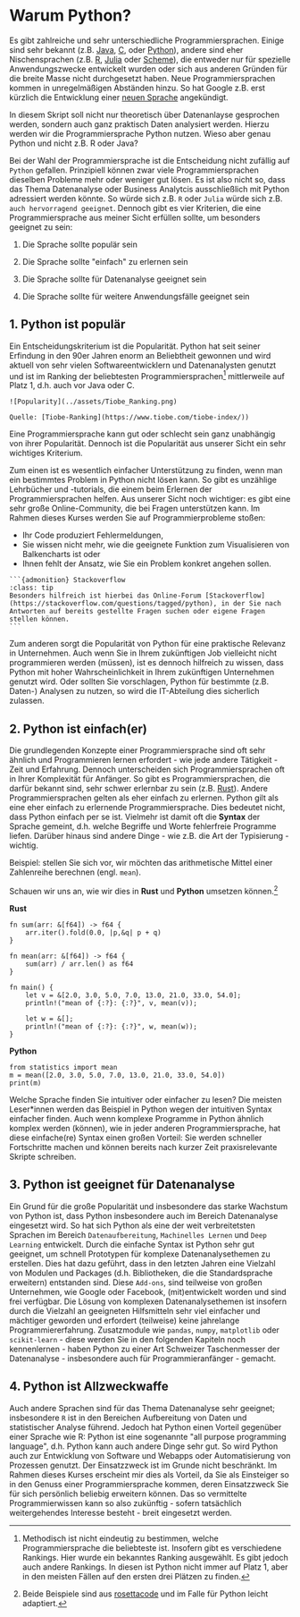 # Warum Python?

Es gibt zahlreiche und sehr unterschiedliche Programmiersprachen. Einige sind sehr bekannt (z.B. [Java](https://de.wikipedia.org/wiki/Java-Technologie#Programmiersprache_Java), [C](https://de.wikipedia.org/wiki/C_(Programmiersprache)), oder [Python](https://de.wikipedia.org/wiki/Python_(Programmiersprache))), andere sind eher Nischensprachen (z.B. [R](https://de.wikipedia.org/wiki/R_(Programmiersprache)), [Julia](https://de.wikipedia.org/wiki/Julia_(Programmiersprache)) oder [Scheme](https://de.wikipedia.org/wiki/Scheme)), die entweder nur für spezielle Anwendungszwecke entwickelt wurden oder sich aus anderen Gründen für die breite Masse nicht durchgesetzt haben. Neue Programmiersprachen kommen in unregelmäßigen Abständen hinzu. So hat Google z.B. erst kürzlich die Entwicklung einer [neuen Sprache](https://thenewstack.io/google-launches-carbon-an-experimental-replacement-for-c/) angekündigt.

In diesem Skript soll nicht nur theoretisch über Datenanlayse gesprochen werden, sondern auch ganz praktisch Daten analysiert werden. Hierzu werden wir die Programmiersprache Python nutzen. Wieso aber genau Python und nicht z.B. R oder Java?

Bei der Wahl der Programmiersprache ist die Entscheidung nicht zufällig auf `Python` gefallen. Prinzipiell können zwar viele Programmiersprachen dieselben Probleme mehr oder weniger gut lösen. Es ist also nicht so, dass das Thema Datenanalyse oder Business Analytcis ausschließlich mit Python adressiert werden könnte. So würde sich z.B. `R` oder `Julia` würde sich z.B. `auch hervorragend geeignet`. Dennoch gibt es vier Kriterien, die eine Programmiersprache aus meiner Sicht erfüllen sollte, um besonders geeignet zu sein:

1. Die Sprache sollte populär sein

2. Die Sprache sollte "einfach" zu erlernen sein

3. Die Sprache sollte für Datenanalyse geeignet sein

4. Die Sprache sollte für weitere Anwendungsfälle geeignet sein


## 1. Python ist populär

Ein Entscheidungskriterium ist die Popularität. Python hat seit seiner Erfindung in den 90er Jahren enorm an Beliebtheit gewonnen und wird aktuell von sehr vielen Softwareentwicklern und Datenanalysten genutzt und ist im Ranking der beliebtesten Programmiersprachen[^1] mittlerweile auf Platz 1, d.h. auch vor Java oder C. 

[^1]: Methodisch ist nicht eindeutig zu bestimmen, welche Programmiersprache die beliebteste ist. Insofern gibt es verschiedene Rankings. Hier wurde ein bekanntes Ranking ausgewählt. Es gibt jedoch auch andere Rankings. In diesen ist Python nicht immer auf Platz 1, aber in den meisten Fällen auf den ersten drei Plätzen zu finden. 


```{dropdown} Klick: Popularität verschiedener Programmiersprachen
![Popularity](../assets/Tiobe_Ranking.png)

Quelle: [Tiobe-Ranking](https://www.tiobe.com/tiobe-index/))
```

Eine Programmiersprache kann gut oder schlecht sein ganz unabhängig von ihrer Popularität. Dennoch ist die Popularität aus unserer Sicht ein sehr wichtiges Kriterium. 

Zum einen ist es wesentlich einfacher Unterstützung zu finden, wenn man ein bestimmtes Problem in Python nicht lösen kann. So gibt es unzählige Lehrbücher und -tutorials, die einem beim Erlernen der Programmiersprachen helfen. Aus unserer Sicht noch wichtiger: es gibt eine sehr große Online-Community, die bei Fragen unterstützen kann. Im Rahmen dieses Kurses werden Sie auf Programmierprobleme stoßen: 

- Ihr Code produziert Fehlermeldungen, 
- Sie wissen nicht mehr, wie die geeignete Funktion zum Visualisieren von Balkencharts ist oder 
- Ihnen fehlt der Ansatz, wie Sie ein Problem konkret angehen sollen.  

````{margin} 
```{admonition} Stackoverflow
:class: tip
Besonders hilfreich ist hierbei das Online-Forum [Stackoverflow](https://stackoverflow.com/questions/tagged/python), in der Sie nach Antworten auf bereits gestellte Fragen suchen oder eigene Fragen stellen können. 
```
````

Zum anderen sorgt die Popularität von Python für eine praktische Relevanz in Unternehmen. Auch wenn Sie in Ihrem zukünftigen Job vielleicht nicht programmieren werden (müssen), ist es dennoch hilfreich zu wissen, dass Python mit hoher Wahrscheinlichkeit in Ihrem zukünftigen Unternehmen genutzt wird. Oder sollten Sie vorschlagen, Python für bestimmte (z.B. Daten-) Analysen zu nutzen, so wird die IT-Abteilung dies sicherlich zulassen. 


## 2. Python ist einfach(er)

Die grundlegenden Konzepte einer Programmiersprache sind oft sehr ähnlich und Programmieren lernen erfordert - wie jede andere Tätigkeit - Zeit und Erfahrung. Dennoch unterscheiden sich Programmiersprachen oft in Ihrer Komplexität für Anfänger. So gibt es Programmiersprachen, die darfür bekannt sind, sehr schwer erlernbar zu sein (z.B. [Rust](https://de.wikipedia.org/wiki/Rust_(Programmiersprache))). Andere Programmiersprachen gelten als eher einfach zu erlernen. Python gilt als eine eher einfach zu erlernende Programmiersprache. Dies bedeutet nicht, dass Python einfach per se ist. Vielmehr ist damit oft die **Syntax** der Sprache gemeint, d.h. welche Begriffe und Worte fehlerfreie Programme liefen. Darüber hinaus sind andere Dinge - wie z.B. die Art der Typisierung - wichtig. 

Beispiel: stellen Sie sich vor, wir möchten das arithmetische Mittel einer Zahlenreihe berechnen (engl. `mean`). 

Schauen wir uns an, wie wir dies in **Rust** und **Python** umsetzen können.[^2] 

[^2]: Beide Beispiele sind aus [rosettacode](https://rosettacode.org/wiki/Averages/Arithmetic_mean#Rust) und im Falle für Python leicht adaptiert. 

**Rust**
```{code} Java
fn sum(arr: &[f64]) -> f64 {
    arr.iter().fold(0.0, |p,&q| p + q)
}

fn mean(arr: &[f64]) -> f64 {
    sum(arr) / arr.len() as f64
}

fn main() {
    let v = &[2.0, 3.0, 5.0, 7.0, 13.0, 21.0, 33.0, 54.0];
    println!("mean of {:?}: {:?}", v, mean(v));

    let w = &[];
    println!("mean of {:?}: {:?}", w, mean(w));
}
```

**Python**
```{code} Pytho
from statistics import mean
m = mean([2.0, 3.0, 5.0, 7.0, 13.0, 21.0, 33.0, 54.0])
print(m)
```

Welche Sprache finden Sie intuitiver oder einfacher zu lesen? Die meisten Leser*innen werden das Beispiel in Python wegen der intuitiven Syntax einfacher finden. Auch wenn komplexe Programme in Python ähnlich komplex werden (können), wie in jeder anderen Programmiersprache, hat diese einfache(re) Syntax einen großen Vorteil: Sie werden schneller Fortschritte machen und können bereits nach kurzer Zeit praxisrelevante Skripte schreiben.

## 3. Python ist geeignet für Datenanalyse

Ein Grund für die große Popularität und insbesondere das starke Wachstum von Python ist, dass Python insbesondere auch im Bereich Datenanalyse eingesetzt wird. So hat sich Python als eine der weit verbreitetsten Sprachen im Bereich `Datenaufbereitung`, `Machinelles Lernen` und `Deep Learning` entwickelt. Durch die einfache Syntax ist Python sehr gut geeignet, um schnell Prototypen für komplexe Datenanalysethemen zu erstellen. Dies hat dazu geführt, dass in den letzten Jahren eine Vielzahl von Modulen und Packages (d.h. Bibliotheken, die die Standardsprache erweitern) entstanden sind. Diese `Add-ons`, sind teilweise von großen Unternehmen, wie Google oder Facebook, (mit)entwickelt worden und sind frei verfügbar. Die Lösung von komplexen Datenanalysethemen ist insofern durch die Vielzahl an geeigneten Hilfsmitteln sehr viel einfacher und mächtiger geworden und erfordert (teilweise) keine jahrelange Programmiererfahrung. Zusatzmodule wie `pandas`, `numpy`, `matplotlib` oder `scikit-learn` - diese werden Sie in den folgenden Kapiteln noch kennenlernen - haben Python zu einer Art Schweizer Taschenmesser der Datenanalyse - insbesondere auch für Programmieranfänger - gemacht. 


## 4. Python ist Allzweckwaffe

Auch andere Sprachen sind für das Thema Datenanalyse sehr geeignet; insbesondere `R` ist in den Bereichen Aufbereitung von Daten und statistischer Analyse führend. Jedoch hat Python einen Vorteil gegenüber einer Sprache wie R: Python ist eine sogenannte "all purpose programming language", d.h. Python kann auch andere Dinge sehr gut. So wird Python auch zur Entwicklung von Software und Webapps oder Automatisierung von Prozessen genutzt. Der Einsatzzweck ist im Grunde nicht beschränkt. Im Rahmen dieses Kurses erscheint mir dies als Vorteil, da Sie als Einsteiger so in den Genuss einer Programmiersprache kommen, deren Einsatzzweck Sie für sich persönlich beliebig erweitern können. Das so vermittelte Programmierwissen kann so also zukünftig - sofern tatsächlich weitergehendes Interesse besteht - breit eingesetzt werden. 



